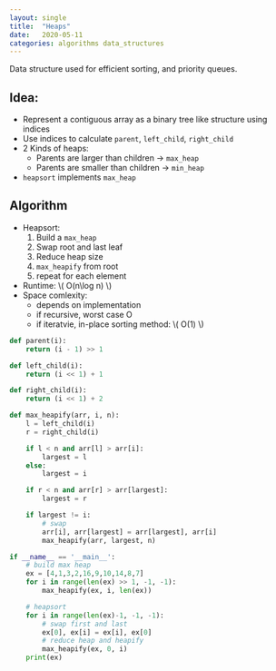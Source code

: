 ```yaml
---
layout: single
title:  "Heaps"
date:   2020-05-11
categories: algorithms data_structures
---
```

Data structure used for efficient sorting, and priority queues.

## Idea:
- Represent a contiguous array as a binary tree like structure using indices
- Use indices to calculate `parent`, `left_child`, `right_child`
- 2 Kinds of heaps:
  - Parents are larger than children -> `max_heap`
  - Parents are smaller than children -> `min_heap`
- `heapsort` implements `max_heap`

## Algorithm
- Heapsort:
  1. Build a `max_heap`
  2. Swap root and last leaf
  3. Reduce heap size
  4. `max_heapify` from root
  5. repeat for each element
- Runtime: \\( O(n\log n) \\)
- Space comlexity:
  - depends on implementation
  - if recursive, worst case O
  - if iteratvie, in-place sorting method: \\( O(1) \\)

```python
def parent(i):
    return (i - 1) >> 1

def left_child(i):
    return (i << 1) + 1

def right_child(i):
    return (i << 1) + 2

def max_heapify(arr, i, n):
    l = left_child(i)
    r = right_child(i)

    if l < n and arr[l] > arr[i]:
        largest = l
    else:
        largest = i

    if r < n and arr[r] > arr[largest]:
        largest = r

    if largest != i:
        # swap
        arr[i], arr[largest] = arr[largest], arr[i]
        max_heapify(arr, largest, n)

if __name__ == '__main__':
    # build max heap
    ex = [4,1,3,2,16,9,10,14,8,7]
    for i in range(len(ex) >> 1, -1, -1):
        max_heapify(ex, i, len(ex))

    # heapsort
    for i in range(len(ex)-1, -1, -1):
        # swap first and last
        ex[0], ex[i] = ex[i], ex[0]
        # reduce heap and heapify
        max_heapify(ex, 0, i)
    print(ex)
```
